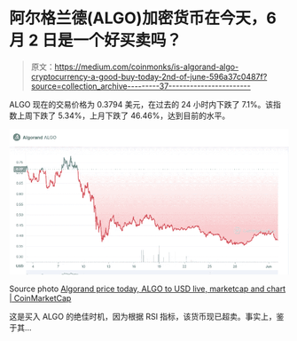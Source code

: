 # 阿尔格兰德(ALGO)加密货币在今天，6 月 2 日是一个好买卖吗？

> 原文：<https://medium.com/coinmonks/is-algorand-algo-cryptocurrency-a-good-buy-today-2nd-of-june-596a37c0487f?source=collection_archive---------37----------------------->

ALGO 现在的交易价格为 0.3794 美元，在过去的 24 小时内下跌了 7.1%。该指数上周下跌了 5.34%，上月下跌了 46.46%，达到目前的水平。

![](img/8cb9cdcbe8f937769d63f452b266bb5d.png)

Source photo [Algorand price today, ALGO to USD live, marketcap and chart | CoinMarketCap](https://coinmarketcap.com/currencies/algorand/)

这是买入 ALGO 的绝佳时机，因为根据 RSI 指标，该货币现已超卖。事实上，鉴于其…